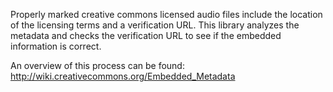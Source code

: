 Properly marked creative commons licensed audio files include the location of the licensing terms and a verification URL.  This library analyzes the metadata and checks the verification URL to see if the embedded information is correct.

An overview of this process can be found:
http://wiki.creativecommons.org/Embedded_Metadata